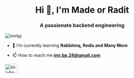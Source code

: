 <h1 align="center">Hi 👋, I'm Made or Radit</h1>
<h3 align="center">A passionate backend engineering</h3>

<p align="left"> <img src="https://komarev.com/ghpvc/?username=imrbp&label=Profile%20views&color=0e75b6&style=flat" alt="imrbp" /> </p>

- 🌱 I’m currently learning **Rabbitmq, Redis and Many More**

- 📫 How to reach me **imr.bp.24@gmail.com**

<a href="https://linkedin.com/in/imr-bp" target="blank"><img align="center" src="https://raw.githubusercontent.com/rahuldkjain/github-profile-readme-generator/master/src/images/icons/Social/linked-in-alt.svg" alt="imr-bp" height="30" width="40" /></a>
</p>

